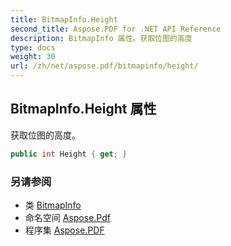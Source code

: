 ```yaml
---
title: BitmapInfo.Height
second_title: Aspose.PDF for .NET API Reference
description: BitmapInfo 属性。获取位图的高度
type: docs
weight: 30
url: /zh/net/aspose.pdf/bitmapinfo/height/
---
```

## BitmapInfo.Height 属性

获取位图的高度。

```csharp
public int Height { get; }
```

### 另请参阅

* 类 [BitmapInfo](../)
* 命名空间 [Aspose.Pdf](../../../aspose.pdf/)
* 程序集 [Aspose.PDF](../../../)